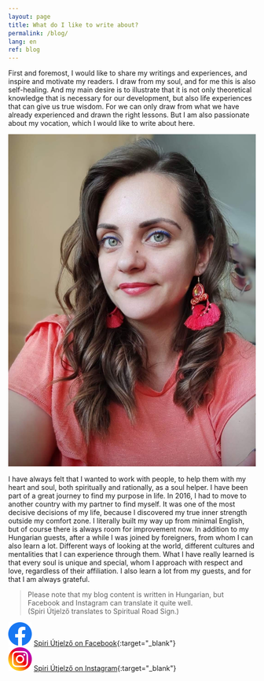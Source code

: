 ```yaml
---
layout: page
title: What do I like to write about?
permalink: /blog/
lang: en
ref: blog
---
```


First and foremost, I would like to share my writings and experiences, and inspire and motivate my readers. I draw from my soul, and for me this is also self-healing. And my main desire is to illustrate that it is not only theoretical knowledge that is necessary for our development, but also life experiences that can give us true wisdom. For we can only draw from what we have already experienced and drawn the right lessons. But I am also passionate about my vocation, which I would like to write about here. 

![](/assets/img/portre.jpg)

I have always felt that I wanted to work with people, to help them with my heart and soul, both spiritually and rationally, as a soul helper. I have been part of a great journey to find my purpose in life. In 2016, I had to move to another country with my partner to find myself. It was one of the most decisive decisions of my life, because I discovered my true inner strength outside my comfort zone. I literally built my way up from minimal English, but of course there is always room for improvement now. In addition to my Hungarian guests, after a while I was joined by foreigners, from whom I can also learn a lot. Different ways of looking at the world, different cultures and mentalities that I can experience through them. What I have really learned is that every soul is unique and special, whom I approach with respect and love, regardless of their affiliation. I also learn a lot from my guests, and for that I am always grateful.

> Please note that my blog content is written in Hungarian, but Facebook and Instagram can translate it quite well.<br/>
> (Spiri Útjelző translates to Spiritual Road Sign.)

<img id="fb-logo" src="/assets/img/facebook_logo_icon.png" /> [Spiri Útjelző on Facebook](https://www.facebook.com/spiriutjelzo){:target="_blank"}<br/>
<img id="insta-logo" src="/assets/img/instagram_logo_icon.png" /> [Spiri Útjelző on Instagram](https://www.instagram.com/spiriutjelzo/){:target="_blank"}
